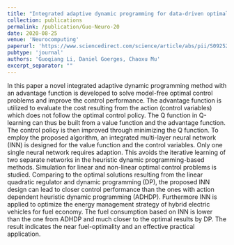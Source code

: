 ```yaml
---
title: "Integrated adaptive dynamic programming for data-driven optimal controller design"
collection: publications
permalink: /publication/Guo-Neuro-20
date: 2020-08-25
venue: 'Neurocomputing'
paperurl: 'https://www.sciencedirect.com/science/article/abs/pii/S0925231220306809'
pubtype: 'journal'
authors: 'Guoqiang Li, Daniel Goerges, Chaoxu Mu'
excerpt_separator: ""
---
```

In this paper a novel integrated adaptive dynamic programming method with an advantage function is developed to solve model-free optimal control problems and improve the control performance. The advantage function is utilized to evaluate the cost resulting from the action (control variables) which does not follow the optimal control policy. The Q function in Q-learning can thus be built from a value function and the advantage function. The control policy is then improved through minimizing the Q function. To employ the proposed algorithm, an integrated multi-layer neural network (INN) is designed for the value function and the control variables. Only one single neural network requires adaption. This avoids the iterative learning of two separate networks in the heuristic dynamic programming-based methods. Simulation for linear and non-linear optimal control problems is studied. Comparing to the optimal solutions resulting from the linear quadratic regulator and dynamic programming (DP), the proposed INN design can lead to closer control performance than the ones with action dependent heuristic dynamic programming (ADHDP). Furthermore INN is applied to optimize the energy management strategy of hybrid electric vehicles for fuel economy. The fuel consumption based on INN is lower than the one from ADHDP and much closer to the optimal results by DP. The result indicates the near fuel-optimality and an effective practical application.
